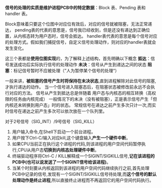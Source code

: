 ﻿**信号的处理的实质是维护进程PCB中的特定数据**：Block 表、Pending 表和 handler 表。

Block意味着只要这个位图中对应位有效后，对应的信号就被阻塞，无法正常递达， 
pending表的代表的意思是，信号我已经收到，但是还没有递达到正确位置，从内核态转为用户态时，信号会抵达。 
handler表代表的意思是每个信号对应的处理方式。假如我们捕捉信号，自定义信号处理动作，则对应的handler表就会发生变化。

这三个表都是**使用位图实现**的，为了解释上述结构，首先明确以下概念
**抵达**：信号发送成功后实际执⾏信号的处理动作
**未决**：信号从产⽣到递达之间的状态
**阻塞**：标记信号暂时不应被处理（”人为暂停某个信号的处理“）

一般来讲，**被阻塞的信号产⽣时将保持在未决状态**,直到进程解除对此信号的阻塞,才执⾏递达的动作。
当一个信号进入阻塞态后，在阻塞状态被修改前永远不会执行对应的方法。
信号从产生到抵达总是伴随着 用户态与内核态的相互转换（高权限的任务由内核完成）
一般情况下的未决（没有被阻塞），正是表示信号产生「但内核还未转换到用户态」时的状态。
常规信号在递达之前产⽣多次只计⼀次,⽽实时信号在递达之前产⽣多次可以依次放在⼀个队列⾥。

对于2号信号（SIG_INT）/9号信号（SIG_KILL）
1. ⽤户输⼊命令,在Shell下启动⼀个前台进程。 
2. ⽤户按下Ctrl-C/输入对应kill,这个键盘输⼊**产⽣⼀个硬件中断**。 
3. 如果CPU当前正在执⾏这个进程的代码,则该进程的⽤户空间代码暂停执⾏,CPU从⽤户态**切换到内核态处理硬件中断**。 
4. 终端驱动程序将Ctrl-C / KILL解释成⼀个SIGINT/SIGKILL信号,**记在该进程的PCB中(也可以说发送了⼀个SIGINT信号给该进程)**。 
5. 当某个时刻要从内核返回到该进程的⽤户空间代码继续执⾏之前,⾸先处理PCB中记录的信号,发现有⼀个SIGINT/SIGKILL信号待处理,⽽**这个信号的默认处理动作是终⽌进程**,所以直接终⽌进程⽽不再返回它的⽤户空间代码执⾏。

